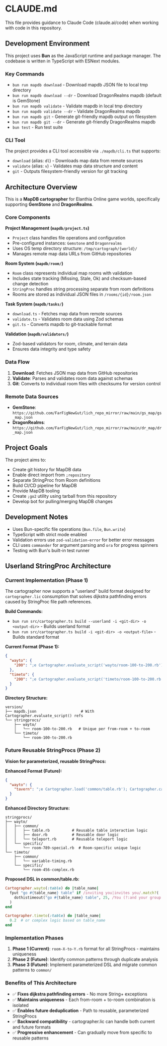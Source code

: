 # CLAUDE.md

This file provides guidance to Claude Code (claude.ai/code) when working with code in this repository.

## Development Environment

This project uses **Bun** as the JavaScript runtime and package manager. The codebase is written in TypeScript with ESNext modules.

### Key Commands

- `bun run mapdb download` - Download mapdb JSON file to local tmp directory
- `bun run mapdb download --dr` - Download DragonRealms mapdb (default is GemStone)
- `bun run mapdb validate` - Validate mapdb in local tmp directory
- `bun run mapdb validate --dr` - Validate DragonRealms mapdb
- `bun run mapdb git` - Generate git-friendly mapdb output on filesystem
- `bun run mapdb git --dr` - Generate git-friendly DragonRealms mapdb
- `bun test` - Run test suite

### CLI Tool

The project provides a CLI tool accessible via `./mapdb/cli.ts` that supports:
- `download` (alias: `dl`) - Downloads map data from remote sources
- `validate` (alias: `v`) - Validates map data structure and content
- `git` - Outputs filesystem-friendly version for git tracking

## Architecture Overview

This is a **MapDB cartographer** for Elanthia Online game worlds, specifically supporting **GemStone** and **DragonRealms**.

### Core Components

**Project Management (`mapdb/project.ts`)**
- `Project` class handles file operations and configuration
- Pre-configured instances: `Gemstone` and `Dragonrealms` 
- Uses OS temp directory structure: `/tmp/cartograph/{world}/`
- Manages remote map data URLs from GitHub repositories

**Room System (`mapdb/room/`)**
- `Room` class represents individual map rooms with validation
- Includes state tracking (Missing, Stale, Ok) and checksum-based change detection
- `StringProc` handles string processing separate from room definitions
- Rooms are stored as individual JSON files in `/rooms/{id}/room.json`

**Task System (`mapdb/tasks/`)**
- `download.ts` - Fetches map data from remote sources
- `validate.ts` - Validates room data using Zod schemas
- `git.ts` - Converts mapdb to git-trackable format

**Validation (`mapdb/validators/`)**
- Zod-based validators for room, climate, and terrain data
- Ensures data integrity and type safety

### Data Flow

1. **Download**: Fetches JSON map data from GitHub repositories
2. **Validate**: Parses and validates room data against schemas
3. **Git**: Converts to individual room files with checksums for version control

### Remote Data Sources

- **GemStone**: `https://github.com/FarFigNewGut/lich_repo_mirror/raw/main/gs_map/gs_map.json`
- **DragonRealms**: `https://github.com/FarFigNewGut/lich_repo_mirror/raw/main/dr_map/dr_map.json`

## Project Goals

The project aims to:
- Create git history for MapDB data
- Enable direct import from `;repository` 
- Separate StringProc from Room definitions
- Build CI/CD pipeline for MapDB
- Provide MapDB tooling
- Create `;go2` utility using tarball from this repository
- Develop bot for pulling/merging MapDB changes

## Development Notes

- Uses Bun-specific file operations (`Bun.file`, `Bun.write`)
- TypeScript with strict mode enabled
- Validation errors use `zod-validation-error` for better error messages
- CLI uses `commander` for argument parsing and `ora` for progress spinners
- Testing with Bun's built-in test runner

## Userland StringProc Architecture

### Current Implementation (Phase 1)

The cartographer now supports a "userland" build format designed for `cartographer.lic` consumption that solves dijkstra pathfinding errors caused by StringProc file path references.

**Build Commands:**
- `bun run src/cartographer.ts build --userland -i <git-dir> -o <output-dir>` - Builds userland format
- `bun run src/cartographer.ts build -i <git-dir> -o <output-file>` - Builds standard format

**Current Format (Phase 1):**
```json
{
  "wayto": {
    "200": ";e Cartographer.evaluate_script('wayto/room-100-to-200.rb')"
  },
  "timeto": {
    "200": ";e Cartographer.evaluate_script('timeto/room-100-to-200.rb')"
  }
}
```

**Directory Structure:**
```
version/
├── mapdb.json                    # With Cartographer.evaluate_script() refs
└── stringprocs/
    ├── wayto/
    │   └── room-100-to-200.rb   # Unique per from-room + to-room
    └── timeto/
        └── room-100-to-200.rb
```

### Future Reusable StringProcs (Phase 2)

**Vision for parameterized, reusable StringProcs:**

**Enhanced Format (Future):**
```json
{
  "wayto": {
    "tavern": ";e Cartographer.load('common/table.rb'); Cartographer.call(:table, 'Cat\\'s Paw')"
  }
}
```

**Enhanced Directory Structure:**
```
stringprocs/
├── wayto/
│   ├── common/
│   │   ├── table.rb          # Reusable table interaction logic
│   │   ├── door.rb           # Reusable door logic  
│   │   └── teleport.rb       # Reusable teleport logic
│   └── specific/
│       └── room-789-special.rb  # Room-specific unique logic
└── timeto/
    ├── common/
    │   └── variable-timing.rb
    └── specific/
        └── room-456-complex.rb
```

**Proposed DSL in common/table.rb:**
```ruby
Cartographer.wayto(:table) do |table_name|
  fput "go #{table_name} table" if /inviting you|invites you/.match?(
    dothistimeout("go #{table_name} table", 25, /You (?:and your group )?head over to|waves.*you.*(?:invites|inviting) you(?: and your group)? to (?:join|come sit at)/)
  )
end

Cartographer.timeto(:table) do |table_name|
  0.2  # or complex logic based on table_name
end
```

### Implementation Phases

1. **Phase 1 (Current)**: `room-X-to-Y.rb` format for all StringProcs - maintains uniqueness
2. **Phase 2 (Future)**: Identify common patterns through duplicate analysis
3. **Phase 3 (Future)**: Implement parameterized DSL and migrate common patterns to `common/`

### Benefits of This Architecture

- ✅ **Fixes dijkstra pathfinding errors** - No more String+ exceptions
- ✅ **Maintains uniqueness** - Each from-room + to-room combination is isolated  
- ✅ **Enables future deduplication** - Path to reusable, parameterized StringProcs
- ✅ **Backward compatibility** - cartographer.lic can handle both current and future formats
- ✅ **Progressive enhancement** - Can gradually move from specific to reusable patterns